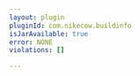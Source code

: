 ```yaml
---
layout: plugin
pluginId: com.nikecow.buildinfo
isJarAvailable: true
error: NONE
violations: []

---
```

